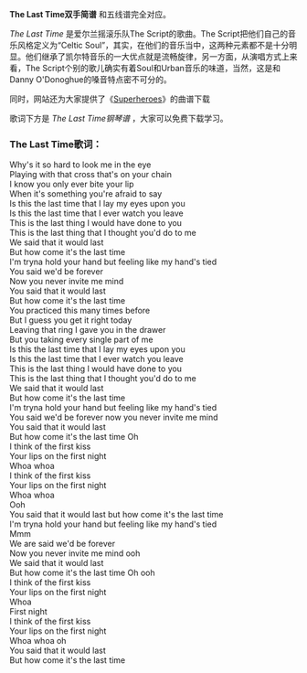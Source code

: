 

**The Last Time双手简谱** 和五线谱完全对应。

_The Last Time_ 是爱尔兰摇滚乐队The Script的歌曲。The Script把他们自己的音乐风格定义为“Celtic
Soul”，其实，在他们的音乐当中，这两种元素都不是十分明显。他们继承了凯尔特音乐的一大优点就是流畅旋律，另一方面，从演唱方式上来看，The
Script个别的歌儿确实有着Soul和Urban音乐的味道，当然，这是和Danny O'Donoghue的嗓音特点密不可分的。

同时，网站还为大家提供了《[Superheroes](Music-4858-Superheroes-The-Script.html
"Superheroes")》的曲谱下载

歌词下方是 _The Last Time钢琴谱_ ，大家可以免费下载学习。

### The Last Time歌词：

Why's it so hard to look me in the eye  
Playing with that cross that's on your chain  
I know you only ever bite your lip  
When it's something you're afraid to say  
Is this the last time that I lay my eyes upon you  
Is this the last time that I ever watch you leave  
This is the last thing I would have done to you  
This is the last thing that I thought you'd do to me  
We said that it would last  
But how come it's the last time  
I'm tryna hold your hand but feeling like my hand's tied  
You said we'd be forever  
Now you never invite me mind  
You said that it would last  
But how come it's the last time  
You practiced this many times before  
But I guess you get it right today  
Leaving that ring I gave you in the drawer  
But you taking every single part of me  
Is this the last time that I lay my eyes upon you  
Is this the last time that I ever watch you leave  
This is the last thing I would have done to you  
This is the last thing that I thought you'd do to me  
We said that it would last  
But how come it's the last time  
I'm tryna hold your hand but feeling like my hand's tied  
You said we'd be forever now you never invite me mind  
You said that it would last  
But how come it's the last time Oh  
I think of the first kiss  
Your lips on the first night  
Whoa whoa  
I think of the first kiss  
Your lips on the first night  
Whoa whoa  
Ooh  
You said that it would last but how come it's the last time  
I'm tryna hold your hand but feeling like my hand's tied  
Mmm  
We are said we'd be forever  
Now you never invite me mind ooh  
We said that it would last  
But how come it's the last time Oh ooh  
I think of the first kiss  
Your lips on the first night  
Whoa  
First night  
I think of the first kiss  
Your lips on the first night  
Whoa whoa oh  
You said that it would last  
But how come it's the last time

